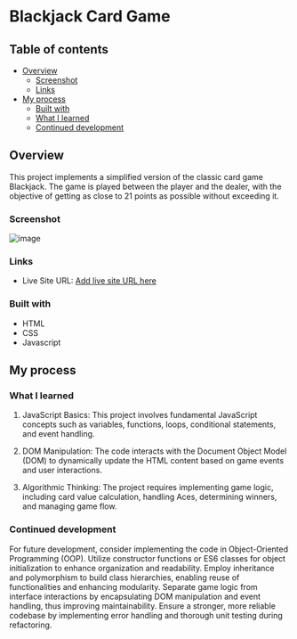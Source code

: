 # Blackjack Card Game

## Table of contents

- [Overview](#overview)
  - [Screenshot](#screenshot)
  - [Links](#links)
- [My process](#my-process)
  - [Built with](#built-with)
  - [What I learned](#what-i-learned)
  - [Continued development](#continued-development)

## Overview

This project implements a simplified version of the classic card game Blackjack. The game is played between the player and the dealer, with the objective of getting as close to 21 points as possible without exceeding it.

### Screenshot

![image](https://github.com/LynetteLiu2333/Blackjack-Card-Game/assets/90663407/8ed76838-8c6a-4381-96bb-06951b6f8e60)

### Links

- Live Site URL: [Add live site URL here](https://your-live-site-url.com)

### Built with

- HTML
- CSS 
- Javascript

## My process

### What I learned

1. JavaScript Basics: This project involves fundamental JavaScript concepts such as variables, functions, loops, conditional statements, and event handling.

2. DOM Manipulation: The code interacts with the Document Object Model (DOM) to dynamically update the HTML content based on game events and user interactions.

3. Algorithmic Thinking: The project requires implementing game logic, including card value calculation, handling Aces, determining winners, and managing game flow.

### Continued development

For future development, consider implementing the code in Object-Oriented Programming (OOP). Utilize constructor functions or ES6 classes for object initialization to enhance organization and readability. Employ inheritance and polymorphism to build class hierarchies, enabling reuse of functionalities and enhancing modularity. Separate game logic from interface interactions by encapsulating DOM manipulation and event handling, thus improving maintainability. Ensure a stronger, more reliable codebase by implementing error handling and thorough unit testing during refactoring.
